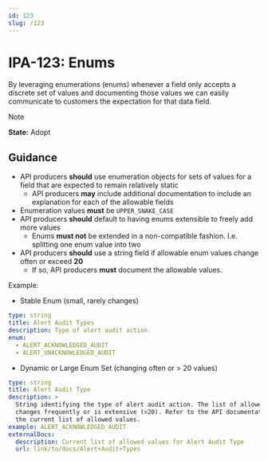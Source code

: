 ```yaml
---
id: 123
slug: /123
---
```


# IPA-123: Enums

By leveraging enumerations (enums) whenever a field only accepts a discrete set
of values and documenting those values we can easily communicate to customers
the expectation for that data field.

> [!NOTE]  
> **State:** Adopt

## Guidance

- API producers **should** use enumeration objects for sets of values for a
  field that are expected to remain relatively static
  - API producers **may** include additional documentation to include an
    explanation for each of the allowable fields
- Enumeration values **must** be `UPPER_SNAKE_CASE`
- API producers **should** default to having enums extensible to freely add more
  values
  - Enums **must not** be extended in a non-compatible fashion. I.e. splitting
    one enum value into two
- API producers **should** use a string field if allowable enum values change
  often or exceed **20**
  - If so, API producers **must** document the allowable values.

Example:

- Stable Enum (small, rarely changes)

```yaml
type: string
title: Alert Audit Types
description: Type of alert audit action.
enum:
  - ALERT_ACKNOWLEDGED_AUDIT
  - ALERT_UNACKNOWLEDGED_AUDIT
```

- Dynamic or Large Enum Set (changing often or > 20 values)

```yaml
type: string
title: Alert Audit Type
description: >
  String identifying the type of alert audit action. The list of allowed values
  changes frequently or is extensive (>20). Refer to the API documentation for
  the current list of allowed values.
example: ALERT_ACKNOWLEDGED_AUDIT
externalDocs:
  description: Current list of allowed values for Alert Audit Type
  url: link/to/docs/Alert+Audit+Types
```
